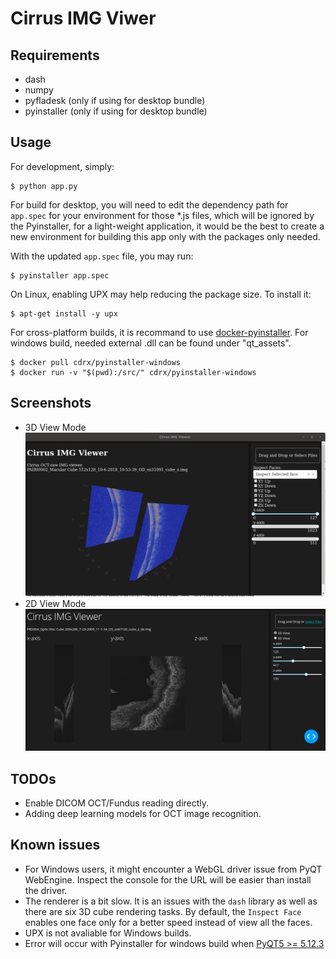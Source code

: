 # Cirrus IMG Viwer

## Requirements
- dash
- numpy
- pyfladesk (only if using for desktop bundle)
- pyinstaller (only if using for desktop bundle)

## Usage
For development, simply:
```
$ python app.py
```

For build for desktop, you will need to edit the dependency path for ```app.spec``` for your environment for those *.js files, which will be ignored by the Pyinstaller, for a light-weight application, it would be the best to create a new environment for building this app only with the packages only needed.

With the updated ```app.spec``` file, you may run:
```
$ pyinstaller app.spec
```

On Linux, enabling UPX may help reducing the package size. To install it:
```
$ apt-get install -y upx
```

For cross-platform builds, it is recommand to use [docker-pyinstaller](https://github.com/cdrx/docker-pyinstaller). For windows build, needed external .dll can be found under "qt_assets".
```
$ docker pull cdrx/pyinstaller-windows
$ docker run -v "$(pwd):/src/" cdrx/pyinstaller-windows
```

## Screenshots
- 3D View Mode
![screenshot-3d](./misc/sc.png)
- 2D View Mode
![screenshot-2d](./misc/sc2.png)

## TODOs
- Enable DICOM OCT/Fundus reading directly.
- Adding deep learning models for OCT image recognition.

## Known issues
- For Windows users, it might encounter a WebGL driver issue from PyQT WebEngine. Inspect the console for the URL will be easier than install the driver.
- The renderer is a bit slow. It is an issues with the ```dash``` library as well as there are six 3D cube rendering tasks. By default, the ```Inspect Face``` enables one face only for a better speed instead of view all the faces.
- UPX is not avaliable for Windows builds.
- Error will occur with Pyinstaller for windows build when [PyQT5 >= 5.12.3](https://github.com/pyinstaller/pyinstaller/issues/4293)